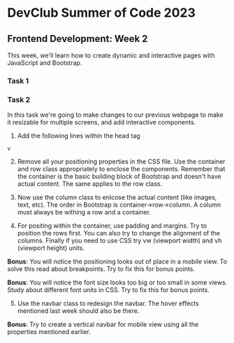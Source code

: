# DevClub Summer of Code 2023

## Frontend Development: Week 2

This week, we'll learn how to create dynamic and interactive pages with JavaScript and Bootstrap.

### Task 1

### Task 2

In this task we're going to make changes to our previous webpage to make it resizable for multiple screens, and add interactive components. 

1. Add the following lines within the head tag
```
v
```

2. Remove all your positioning properties in the CSS file. Use the container and row class appropriately to enclose the components. Remember that the container is the basic building block of Bootstrap and doesn't have actual content. The same applies to the row class.  

3. Now use the column class to enlcose the actual content (like images, text, etc). The order in Bootstrap is container->row->column. A column must always be withing a row and a container. 

4. For positing within the container, use padding and margins. Try to position the rows first. You can also try to change the alignment of the columns. Finally if you need to use CSS try vw (viewport width) and vh (viewport height) units. 

**Bonus**: You will notice the positioning looks out of place in a mobile view. To solve this read about breakpoints. Try to fix this for bonus points.

**Bonus**: You will notice the font size looks too big or too small in some views. Study about different font units in CSS. Try to fix this for bonus points.


5. Use the navbar class to redesign the navbar. The hover effects mentioned last week should also be there. 

**Bonus**: Try to create a vertical navbar for mobile view using all the properties mentioned earlier.
